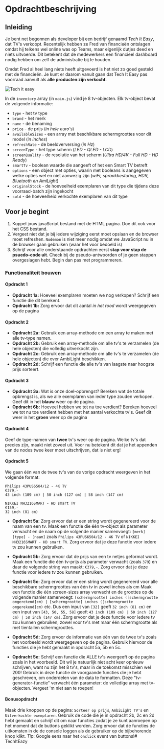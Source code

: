 # Opdrachtbeschrijving

## Inleiding
Je bent net begonnen als developer bij een bedrijf genaamd _Tech It Easy_, dat TV's verkoopt.
Recentelijk hebben ze Fred van financieën ontslagen omdat hij telkens wel online was op Teams, 
maar eigenlijk dutjes deed en niets uitvoerde. Dit betekent dat de medewerkers een financieel 
dashboard nodig hebben om zelf de administratie bij te houden.

Omdat Fred al heel lang niets heeft uitgevoerd is het niet zo goed gesteld met de financieën.
Je kunt er daarom vanuit gaan dat Tech It Easy pas voorraad aanvult als **alle producten zijn verkocht**.

![Tech it easy](./assets/tech_it_easy.png)

In de `inventory` array (in `main.js`) vind je 8 tv-objecten. Elk tv-object bevat de volgende informatie:
* `type` - het tv type
* `brand` - het merk
* `name` - de benaming
* `price` - de prijs (_in hele euro's_)
* `availableSizes` - een array met beschikbare schermgroottes voor dit model (_in inches_)
* `refreshRate` - de beeldverversing (_in Hz_)
* `screenType` - het type scherm (_LED - QLED  - LCD_)
* `screenQuality` - de resolutie van het scherm (_Ultra HD/4K - Full HD - HD Ready_)
* `smartTv` - boolean waarde die aangeeft of het een Smart TV betreft
* `options` - een object met opties, waarin met booleans is aangegeven welke opties wel en niet aanwezig zijn (_wiFi, spraakbesturing, HDR, Bluetooth en AmiLight_)
* `originalStock` - de hoeveelheid exemplaren van dit type die tijdens deze voorraad-batch zijn ingekocht
* `sold` - de hoeveelheid verkochte exemplaren van dit type

## Voor je begint
1. Koppel jouw javaScript bestand met de HTML pagina. Doe dit ook voor het CSS bestand.
2. Vergeet niet dat je bij iedere wijziging eerst moet opslaan en de browser moet refreshen.
`Nodemon` is niet meer nodig omdat we JavaScript nu in de browser gaan gebruiken (waar het voor bedoeld is)
2. Schrijf voor alle onderstaande opdrachten eerst **stap voor stap de psuedo-code uit**. 
Check bij de pseudo-antwoorden of je geen stappen overgeslagen hebt. Begin dan pas met programmeren.

### Functionaliteit bouwen

#### Opdracht 1
* **Opdracht 1a:** Hoeveel exemplaren moeten we nog verkopen? Schrijf een functie die dit berekent.
* **Opdracht 1b:** Zorg ervoor dat dit aantal _in het rood_ wordt weergegeven op de pagina

#### Opdracht 2
* **Opdracht 2a:** Gebruik een array-methode om een array te maken met alle tv-type namen.
* **Opdracht 2b:** Gebruik een array-methode om alle tv's te verzamelen (de hele objecten) die volledig uitverkocht zijn.
* **Opdracht 2c:** Gebruik een array-methode om alle tv's te verzamelen (de hele objecten) die over AmbiLight beschikken.
* **Opdracht 2d:** Schrijf een functie die alle tv's van laagste naar hoogste prijs sorteert.

#### Opdracht 3
* **Opdracht 3a:** Wat is onze doel-opbrengst?
Bereken wat de totale opbrengst is, als we alle exemplaren van ieder type zouden verkopen. Geef dit in het **blauw** weer op de pagina.
* **Opdracht 6b:** Hoeveel hebben we tot nu toe verdient?
Bereken hoeveel we tot nu toe verdient hebben met het aantal verkochte tv's. Geef dit weer in het **groen** weer op de pagina

#### Opdracht 4
Geef de type-namen van **twee** tv's weer op de pagina. Welke tv's dat precies zijn, maakt niet zoveel uit. 
Voor nu betekent dit dat je het appenden van de nodes twee keer moet uitschrijven, dat is niet erg!

#### Opdracht 5
We gaan één van de twee tv's van de vorige opdracht weergeven in het volgende format:

  ```
  Philips 43PUS6504/12 - 4K TV
  €379,-
  43 inch (109 cm) | 50 inch (127 cm) | 58 inch (147 cm)
  
  NIKKEI NH3216SMART - HD smart TV
  €159,-
  32 inch (81 cm)
  ```

* **Opdracht 5a:** Zorg ervoor dat er een string wordt gegenereerd voor de naam van een tv.
Maak een functie die één tv-object als parameter verwacht en de naam op de volgende manier samenvoegt: `[merk] [type] - [naam]` zoals `Philips 43PUS6504/12 - 4K TV` of `NIKKEI NH3216SMART - HD smart TV`.
Zorg ervoor dat je deze functie voor iedere tv zou kunnen gebruiken.

* **Opdracht 5b:** Zorg ervoor dat de prijs van een tv netjes geformat wordt.
Maak een functie die één tv-prijs als parameter verwacht (zoals `379`) en daar de volgende string van maakt: `€379,-`. Zorg ervoor dat je deze functie voor iedere tv zou kunnen gebruiken.

* **Opdracht 5c:** Zorg ervoor dat er een string wordt gegenereerd voor alle beschikbare schermgroottes van één tv in zowel inches als cm
Maak een functie die één screen-sizes array verwacht en de groottes op de volgende manier samenvoegt: `[schermgrootte] inches ([schermgrootte omgerekend]cm) | [schermgrootte] inches ([schermgrootte omgerekend]cm)` etc.
Dus een input van `[32]` geeft `32 inch (81 cm)` en een input van `[43, 50, 55, 58]` geeft `43 inch (109 cm) | 50 inch (127 cm) | 58 inch (147 cm)`. Zorg ervoor dat je deze functie voor iedere tv zou kunnen gebruiken, 
zowel voor tv's met maar één schermgrootte als met tientallen schermgroottes.

* **Opdracht 5d:** Zorg ervoor de informatie van één van de twee tv's zoals het voorbeeld wordt weergegeven op de pagina.
Gebruik hiervoor de functies die je hebt gemaakt in opdracht 5a, 5b en 5c.

* **Opdracht 5e:** Schrijf een functie die ALLE tv's weergeeft op de pagina zoals in het voorbeeld.
Dit wil je natuurlijk niet acht keer opnieuw schrijven, want nu zijn het 8 tv's, maar in de toekomst misschien wel 200! Gebruik in deze functie de voorgaande functies die je hebt geschreven, 
om onderdelen van de data te formatten. Deze "tv-generator-functie" verwacht één parameter: de volledige array met tv-objecten. Vergeet 'm niet aan te roepen!

#### Bonusopdracht
Maak drie knoppen op de pagina: `Sorteer op prijs`, `AmbiLight TV's` en `Uitverkochte exemplaren`. Gebruik de code die je in opdracht 2b, 2c en 2d hebt gemaakt en schrijf dit om naar functies zodat je ze kunt aanroepen
op het moment dat de buttons geklikt worden. Zorg ervoor dat de functies de uitkomsten in de de console loggen als de gebruiker op de bijbehorende knop klikt.
_Tip_: Google eens naar het `onclick` event van buttons!# TechItEazy
